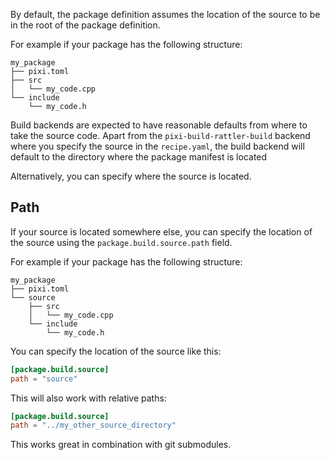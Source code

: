 By default, the package definition assumes the location of the source to be in the root of the package definition.

For example if your package has the following structure:
```text
my_package
├── pixi.toml
├── src
│   └── my_code.cpp
└── include
    └── my_code.h
```
Build backends are expected to have reasonable defaults from where to take the source code.
Apart from the `pixi-build-rattler-build` backend where you specify the source in the `recipe.yaml`, the build backend will default to the directory where the package manifest is located

Alternatively, you can specify where the source is located.

## Path
If your source is located somewhere else, you can specify the location of the source using the `package.build.source.path` field.

For example if your package has the following structure:
```text
my_package
├── pixi.toml
└── source
    ├── src
    │   └── my_code.cpp
    └── include
        └── my_code.h
```
You can specify the location of the source like this:
```toml
[package.build.source]
path = "source"
```

This will also work with relative paths:
```toml
[package.build.source]
path = "../my_other_source_directory"
```

This works great in combination with git submodules.
